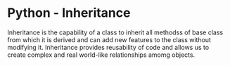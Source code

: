 # Python - Inheritance

Inheritance is the capability of a class to inherit all methodss of base class from which it is derived and can add new features to the class without modifying it. Inheritance provides reusability of code and allows us to create complex and real world-like relationships amomg objects.
